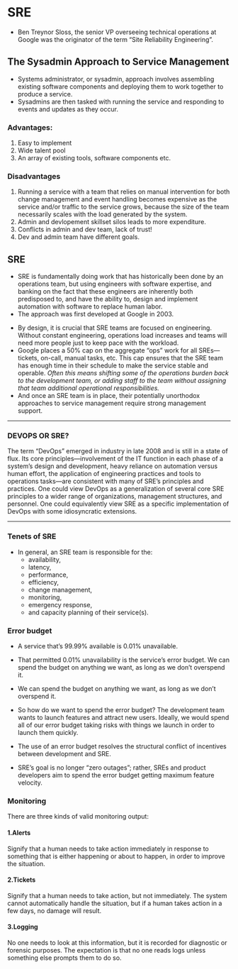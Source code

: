 # SRE

* Ben Treynor Sloss, the senior VP overseeing technical operations at Google was the originator of the term “Site Reliability Engineering”.

## The Sysadmin Approach to Service Management

* Systems administrator, or sysadmin, approach involves assembling existing software components and deploying them to work together to produce a service. 
* Sysadmins are then tasked with running the service and responding to events and updates as they occur. 

### Advantages:
1. Easy to implement
2. Wide talent pool
3. An array of existing tools, software components etc.

### Disadvantages
1. Running a service with a team that relies on manual intervention for both change management and event handling becomes expensive as the service and/or traffic to the service grows, because the size of the team necessarily scales with the load generated by the system.
2. Admin and devlopement skillset silos leads to more expenditure.
3. Conflicts in admin and dev team, lack of trust! 
4. Dev and admin team have different goals.

## SRE

- SRE is fundamentally doing work that has historically been done by an operations team, but using engineers with software expertise, and banking on the fact that these engineers are inherently both predisposed to, and have the ability to, design and implement automation with software to replace human labor.
- The approach was first developed at Google in 2003.

* By design, it is crucial that SRE teams are focused on engineering. Without constant engineering, operations load increases and teams will need more people just to keep pace with the workload. 
*  Google places a 50% cap on the aggregate “ops” work for all SREs—tickets, on-call, manual tasks, etc. This cap ensures that the SRE team has enough time in their schedule to make the service stable and operable. _Often this means shifting some of the operations burden back to the development team, or adding staff to the team without assigning that team additional operational responsibilities._
* And once an SRE team is in place, their potentially unorthodox approaches to service management require strong management support.

___

### DEVOPS OR SRE?
The term “DevOps” emerged in industry in late 2008 and is still in a state of flux. Its core principles—involvement of the IT function in each phase of a system’s design and development, heavy reliance on automation versus human effort, the application of engineering practices and tools to operations tasks—are consistent with many of SRE’s principles and practices. One could view DevOps as a generalization of several core SRE principles to a wider range of organizations, management structures, and personnel. One could equivalently view SRE as a specific implementation of DevOps with some idiosyncratic extensions.

___


### Tenets of SRE
* In general, an SRE team is responsible for the:
    - availability, 
    - latency, 
    - performance, 
    - efficiency, 
    - change management, 
    - monitoring, 
    - emergency response, 
    - and capacity planning of their service(s). 


### Error budget

* A service that’s 99.99% available is 0.01% unavailable. 
* That permitted 0.01% unavailability is the service’s error budget. We can spend the budget on anything we want, as long as we don’t overspend it.

* We can spend the budget on anything we want, as long as we don’t overspend it.
* So how do we want to spend the error budget? The development team wants to launch features and attract new users. Ideally, we would spend all of our error budget taking risks with things we launch in order to launch them quickly. 

* The use of an error budget resolves the structural conflict of incentives between development and SRE. 
* SRE’s goal is no longer “zero outages”; rather, SREs and product developers aim to spend the error budget getting maximum feature velocity.

### Monitoring

There are three kinds of valid monitoring output:

#### 1.Alerts
Signify that a human needs to take action immediately in response to something that is either happening or about to happen, in order to improve the situation.
#### 2.Tickets
Signify that a human needs to take action, but not immediately. The system cannot automatically handle the situation, but if a human takes action in a few days, no damage will result.
#### 3.Logging
No one needs to look at this information, but it is recorded for diagnostic or forensic purposes. The expectation is that no one reads logs unless something else prompts them to do so.